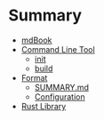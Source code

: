 # Summary

- [mdBook](README.md)
- [Command Line Tool](cli/cli-tool.md)
    - [init](cli/init.md)
    - [build](cli/build.md)
- [Format]()
    - [SUMMARY.md]()
    - [Configuration](format/config.md)
- [Rust Library]()
